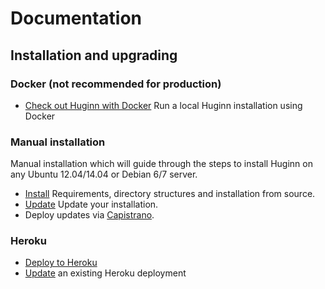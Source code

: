 # Documentation

## Installation and upgrading

### Docker (not recommended for production)

- [Check out Huginn with Docker](docker/install.md) Run a local Huginn installation using Docker

### Manual installation

Manual installation which will guide through the steps to install Huginn on any Ubuntu 12.04/14.04 or Debian 6/7 server.

- [Install](manual/README.md) Requirements, directory structures and installation from source.
- [Update](manual/update.md) Update your installation.
- Deploy updates via [Capistrano](manual/capistrano.md).

### Heroku

- [Deploy to Heroku](heroku/install.md)
- [Update](heroku/update.md) an existing Heroku deployment